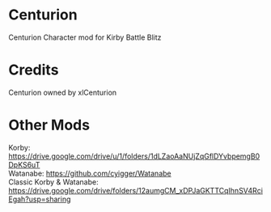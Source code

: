 # Centurion
Centurion Character mod for Kirby Battle Blitz

# Credits
Centurion owned by xlCenturion

# Other Mods
Korby: https://drive.google.com/drive/u/1/folders/1dLZaoAaNUjZqGflDYvbpemgB0DpKS6uT    
Watanabe: https://github.com/cyigger/Watanabe    
Classic Korby & Watanabe: https://drive.google.com/drive/folders/12aumgCM_xDPJaGKTTCqIhnSV4RciEgah?usp=sharing
